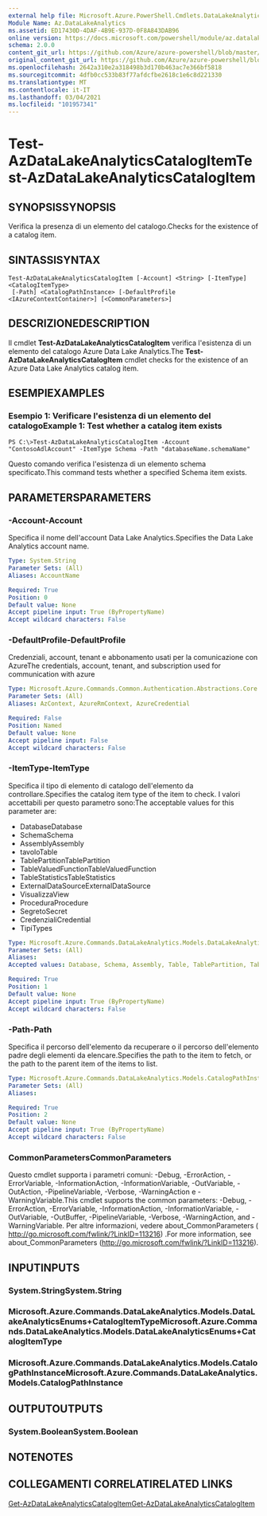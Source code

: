 ```yaml
---
external help file: Microsoft.Azure.PowerShell.Cmdlets.DataLakeAnalytics.dll-Help.xml
Module Name: Az.DataLakeAnalytics
ms.assetid: ED17430D-4DAF-4B9E-937D-0F8A843DAB96
online version: https://docs.microsoft.com/powershell/module/az.datalakeanalytics/test-azdatalakeanalyticscatalogitem
schema: 2.0.0
content_git_url: https://github.com/Azure/azure-powershell/blob/master/src/DataLakeAnalytics/DataLakeAnalytics/help/Test-AzDataLakeAnalyticsCatalogItem.md
original_content_git_url: https://github.com/Azure/azure-powershell/blob/master/src/DataLakeAnalytics/DataLakeAnalytics/help/Test-AzDataLakeAnalyticsCatalogItem.md
ms.openlocfilehash: 2642a310e2a318498b3d170b463ac7e366bf5818
ms.sourcegitcommit: 4dfb0cc533b83f77afdcfbe2618c1e6c8d221330
ms.translationtype: MT
ms.contentlocale: it-IT
ms.lasthandoff: 03/04/2021
ms.locfileid: "101957341"
---
```

# <span data-ttu-id="923d6-101">Test-AzDataLakeAnalyticsCatalogItem</span><span class="sxs-lookup"><span data-stu-id="923d6-101">Test-AzDataLakeAnalyticsCatalogItem</span></span>

## <span data-ttu-id="923d6-102">SYNOPSIS</span><span class="sxs-lookup"><span data-stu-id="923d6-102">SYNOPSIS</span></span>
<span data-ttu-id="923d6-103">Verifica la presenza di un elemento del catalogo.</span><span class="sxs-lookup"><span data-stu-id="923d6-103">Checks for the existence of a catalog item.</span></span>

## <span data-ttu-id="923d6-104">SINTASSI</span><span class="sxs-lookup"><span data-stu-id="923d6-104">SYNTAX</span></span>

```
Test-AzDataLakeAnalyticsCatalogItem [-Account] <String> [-ItemType] <CatalogItemType>
 [-Path] <CatalogPathInstance> [-DefaultProfile <IAzureContextContainer>] [<CommonParameters>]
```

## <span data-ttu-id="923d6-105">DESCRIZIONE</span><span class="sxs-lookup"><span data-stu-id="923d6-105">DESCRIPTION</span></span>
<span data-ttu-id="923d6-106">Il cmdlet **Test-AzDataLakeAnalyticsCatalogItem** verifica l'esistenza di un elemento del catalogo Azure Data Lake Analytics.</span><span class="sxs-lookup"><span data-stu-id="923d6-106">The **Test-AzDataLakeAnalyticsCatalogItem** cmdlet checks for the existence of an Azure Data Lake Analytics catalog item.</span></span>

## <span data-ttu-id="923d6-107">ESEMPI</span><span class="sxs-lookup"><span data-stu-id="923d6-107">EXAMPLES</span></span>

### <span data-ttu-id="923d6-108">Esempio 1: Verificare l'esistenza di un elemento del catalogo</span><span class="sxs-lookup"><span data-stu-id="923d6-108">Example 1: Test whether a catalog item exists</span></span>
```
PS C:\>Test-AzDataLakeAnalyticsCatalogItem -Account "ContosoAdlAccount" -ItemType Schema -Path "databaseName.schemaName"
```

<span data-ttu-id="923d6-109">Questo comando verifica l'esistenza di un elemento schema specificato.</span><span class="sxs-lookup"><span data-stu-id="923d6-109">This command tests whether a specified Schema item exists.</span></span>

## <span data-ttu-id="923d6-110">PARAMETERS</span><span class="sxs-lookup"><span data-stu-id="923d6-110">PARAMETERS</span></span>

### <span data-ttu-id="923d6-111">-Account</span><span class="sxs-lookup"><span data-stu-id="923d6-111">-Account</span></span>
<span data-ttu-id="923d6-112">Specifica il nome dell'account Data Lake Analytics.</span><span class="sxs-lookup"><span data-stu-id="923d6-112">Specifies the Data Lake Analytics account name.</span></span>

```yaml
Type: System.String
Parameter Sets: (All)
Aliases: AccountName

Required: True
Position: 0
Default value: None
Accept pipeline input: True (ByPropertyName)
Accept wildcard characters: False
```

### <span data-ttu-id="923d6-113">-DefaultProfile</span><span class="sxs-lookup"><span data-stu-id="923d6-113">-DefaultProfile</span></span>
<span data-ttu-id="923d6-114">Credenziali, account, tenant e abbonamento usati per la comunicazione con Azure</span><span class="sxs-lookup"><span data-stu-id="923d6-114">The credentials, account, tenant, and subscription used for communication with azure</span></span>

```yaml
Type: Microsoft.Azure.Commands.Common.Authentication.Abstractions.Core.IAzureContextContainer
Parameter Sets: (All)
Aliases: AzContext, AzureRmContext, AzureCredential

Required: False
Position: Named
Default value: None
Accept pipeline input: False
Accept wildcard characters: False
```

### <span data-ttu-id="923d6-115">-ItemType</span><span class="sxs-lookup"><span data-stu-id="923d6-115">-ItemType</span></span>
<span data-ttu-id="923d6-116">Specifica il tipo di elemento di catalogo dell'elemento da controllare.</span><span class="sxs-lookup"><span data-stu-id="923d6-116">Specifies the catalog item type of the item to check.</span></span>
<span data-ttu-id="923d6-117">I valori accettabili per questo parametro sono:</span><span class="sxs-lookup"><span data-stu-id="923d6-117">The acceptable values for this parameter are:</span></span>
- <span data-ttu-id="923d6-118">Database</span><span class="sxs-lookup"><span data-stu-id="923d6-118">Database</span></span>
- <span data-ttu-id="923d6-119">Schema</span><span class="sxs-lookup"><span data-stu-id="923d6-119">Schema</span></span>
- <span data-ttu-id="923d6-120">Assembly</span><span class="sxs-lookup"><span data-stu-id="923d6-120">Assembly</span></span>
- <span data-ttu-id="923d6-121">tavolo</span><span class="sxs-lookup"><span data-stu-id="923d6-121">Table</span></span>
- <span data-ttu-id="923d6-122">TablePartition</span><span class="sxs-lookup"><span data-stu-id="923d6-122">TablePartition</span></span>
- <span data-ttu-id="923d6-123">TableValuedFunction</span><span class="sxs-lookup"><span data-stu-id="923d6-123">TableValuedFunction</span></span>
- <span data-ttu-id="923d6-124">TableStatistics</span><span class="sxs-lookup"><span data-stu-id="923d6-124">TableStatistics</span></span>
- <span data-ttu-id="923d6-125">ExternalDataSource</span><span class="sxs-lookup"><span data-stu-id="923d6-125">ExternalDataSource</span></span>
- <span data-ttu-id="923d6-126">Visualizza</span><span class="sxs-lookup"><span data-stu-id="923d6-126">View</span></span>
- <span data-ttu-id="923d6-127">Procedura</span><span class="sxs-lookup"><span data-stu-id="923d6-127">Procedure</span></span>
- <span data-ttu-id="923d6-128">Segreto</span><span class="sxs-lookup"><span data-stu-id="923d6-128">Secret</span></span>
- <span data-ttu-id="923d6-129">Credenziali</span><span class="sxs-lookup"><span data-stu-id="923d6-129">Credential</span></span>
- <span data-ttu-id="923d6-130">Tipi</span><span class="sxs-lookup"><span data-stu-id="923d6-130">Types</span></span>

```yaml
Type: Microsoft.Azure.Commands.DataLakeAnalytics.Models.DataLakeAnalyticsEnums+CatalogItemType
Parameter Sets: (All)
Aliases:
Accepted values: Database, Schema, Assembly, Table, TablePartition, TableValuedFunction, TableStatistics, ExternalDataSource, View, Procedure, Secret, Credential, Types, Package

Required: True
Position: 1
Default value: None
Accept pipeline input: True (ByPropertyName)
Accept wildcard characters: False
```

### <span data-ttu-id="923d6-131">-Path</span><span class="sxs-lookup"><span data-stu-id="923d6-131">-Path</span></span>
<span data-ttu-id="923d6-132">Specifica il percorso dell'elemento da recuperare o il percorso dell'elemento padre degli elementi da elencare.</span><span class="sxs-lookup"><span data-stu-id="923d6-132">Specifies the path to the item to fetch, or the path to the parent item of the items to list.</span></span>

```yaml
Type: Microsoft.Azure.Commands.DataLakeAnalytics.Models.CatalogPathInstance
Parameter Sets: (All)
Aliases:

Required: True
Position: 2
Default value: None
Accept pipeline input: True (ByPropertyName)
Accept wildcard characters: False
```

### <span data-ttu-id="923d6-133">CommonParameters</span><span class="sxs-lookup"><span data-stu-id="923d6-133">CommonParameters</span></span>
<span data-ttu-id="923d6-134">Questo cmdlet supporta i parametri comuni: -Debug, -ErrorAction, -ErrorVariable, -InformationAction, -InformationVariable, -OutVariable, -OutAction, -PipelineVariable, -Verbose, -WarningAction e -WarningVariable.</span><span class="sxs-lookup"><span data-stu-id="923d6-134">This cmdlet supports the common parameters: -Debug, -ErrorAction, -ErrorVariable, -InformationAction, -InformationVariable, -OutVariable, -OutBuffer, -PipelineVariable, -Verbose, -WarningAction, and -WarningVariable.</span></span> <span data-ttu-id="923d6-135">Per altre informazioni, vedere about_CommonParameters ( http://go.microsoft.com/fwlink/?LinkID=113216) .</span><span class="sxs-lookup"><span data-stu-id="923d6-135">For more information, see about_CommonParameters (http://go.microsoft.com/fwlink/?LinkID=113216).</span></span>

## <span data-ttu-id="923d6-136">INPUT</span><span class="sxs-lookup"><span data-stu-id="923d6-136">INPUTS</span></span>

### <span data-ttu-id="923d6-137">System.String</span><span class="sxs-lookup"><span data-stu-id="923d6-137">System.String</span></span>

### <span data-ttu-id="923d6-138">Microsoft.Azure.Commands.DataLakeAnalytics.Models.DataLakeAnalyticsEnums+CatalogItemType</span><span class="sxs-lookup"><span data-stu-id="923d6-138">Microsoft.Azure.Commands.DataLakeAnalytics.Models.DataLakeAnalyticsEnums+CatalogItemType</span></span>

### <span data-ttu-id="923d6-139">Microsoft.Azure.Commands.DataLakeAnalytics.Models.CatalogPathInstance</span><span class="sxs-lookup"><span data-stu-id="923d6-139">Microsoft.Azure.Commands.DataLakeAnalytics.Models.CatalogPathInstance</span></span>

## <span data-ttu-id="923d6-140">OUTPUT</span><span class="sxs-lookup"><span data-stu-id="923d6-140">OUTPUTS</span></span>

### <span data-ttu-id="923d6-141">System.Boolean</span><span class="sxs-lookup"><span data-stu-id="923d6-141">System.Boolean</span></span>

## <span data-ttu-id="923d6-142">NOTE</span><span class="sxs-lookup"><span data-stu-id="923d6-142">NOTES</span></span>

## <span data-ttu-id="923d6-143">COLLEGAMENTI CORRELATI</span><span class="sxs-lookup"><span data-stu-id="923d6-143">RELATED LINKS</span></span>

[<span data-ttu-id="923d6-144">Get-AzDataLakeAnalyticsCatalogItem</span><span class="sxs-lookup"><span data-stu-id="923d6-144">Get-AzDataLakeAnalyticsCatalogItem</span></span>](./Get-AzDataLakeAnalyticsCatalogItem.md)


